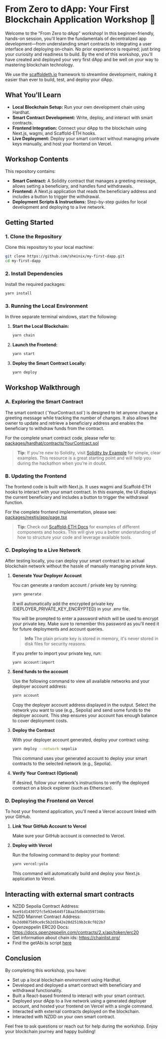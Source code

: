 # From Zero to dApp: Your First Blockchain Application Workshop 🚀

Welcome to the "From Zero to dApp" workshop! In this beginner-friendly, hands-on session, you'll learn the fundamentals of decentralized app development—from understanding smart contracts to integrating a user interface and deploying on-chain. No prior experience is required; just bring your curiosity and readiness to build. By the end of this workshop, you'll have created and deployed your very first dApp and be well on your way to mastering blockchain technology.

We use the [scaffoldeth.io](https://scaffoldeth.io/) framework to streamline development, making it easier than ever to build, test, and deploy your dApp.

## What You'll Learn

- **Local Blockchain Setup:** Run your own development chain using Hardhat.
- **Smart Contract Development:** Write, deploy, and interact with smart contracts.
- **Frontend Integration:** Connect your dApp to the blockchain using Next.js, wagmi, and Scaffold-ETH hooks.
- **Live Deployment:** Deploy your smart contract without managing private keys manually, and host your frontend on Vercel.


## Workshop Contents

This repository contains:
- **Smart Contract:** A Solidity contract that manages a greeting message, allows setting a beneficiary, and handles fund withdrawals.
- **Frontend:** A Next.js application that reads the beneficiary address and includes a button to trigger the withdrawal.
- **Deployment Scripts & Instructions:** Step-by-step guides for local development and deploying to a live network.


## Getting Started

### 1. Clone the Repository

Clone this repository to your local machine:

```bash
git clone https://github.com/sheinix/my-first-dapp.git
cd my-first-dapp
```

### 2. Install Dependencies

Install the required packages:

```bash
yarn install
```

### 3. Running the Local Environment

In three separate terminal windows, start the following:

1. **Start the Local Blockchain:**

   ```bash
   yarn chain
   ```

2. **Launch the Frontend:**

   ```bash
   yarn start
   ```

3. **Deploy the Smart Contract Locally:**

   ```bash
   yarn deploy
   ```


## Workshop Walkthrough

### A. Exploring the Smart Contract

The smart contract (\`YourContract.sol\`) is designed to let anyone change a greeting message while tracking the number of changes. It also allows the owner to update and retrieve a beneficiary address and enables the beneficiary to withdraw funds from the contract.

For the complete smart contract code, please refer to:  
[packages/hardhat/contracts/YourContract.sol](packages/hardhat/contracts/YourContract.sol)

> **Tip:** If you're new to Solidity, visit [Solidity by Example](https://solidity-by-example.org/) for simple, clear examples. This resource is a great starting point and will help you during the hackathon when you're in doubt.


### B. Updating the Frontend

The frontend code is built with Next.js. It uses wagmi and Scaffold-ETH hooks to interact with your smart contract. In this example, the UI displays the current beneficiary and includes a button to trigger the withdrawal function.

For the complete frontend implementation, please see:  
[packages/nextjs/app/page.tsx](packages/nextjs/app/page.tsx)

> **Tip:** Check out [Scaffold-ETH Docs](https://docs.scaffoldeth.io/) for examples of different components and hooks. This will give you a better understanding of how to structure your code and leverage available tools.


### C. Deploying to a Live Network

After testing locally, you can deploy your smart contract to an actual blockchain network without the hassle of manually managing private keys.

1. **Generate Your Deployer Account**

   You can generate a random account / private key by running:

   ```bash
   yarn generate
   ```

    It will automatically add the encrypted private key (DEPLOYER_PRIVATE_KEY_ENCRYPTED) in your .env file.
    
    You will be prompted to enter a password which will be used to encrypt your private key. Make sure to remember this password as you'll need it for future deployments and account queries.

    > **Info** The plain private key is stored in memory, it's never stored in disk files for security reasons.

    If you prefer to import your private key, run:

    ```
    yarn account:import
    ```

2. **Send funds to the account**

    Use the following command to view all available networks and your deployer account address:

    ```bash
    yarn account
    ```

    Copy the deployer account address displayed in the output. Select the network you want to use (e.g., Sepolia) and send some funds to the deployer account. This step ensures your account has enough balance to cover deployment costs.

2. **Deploy the Contract**

   With your deployer account generated, deploy your contract using:

   ```bash
   yarn deploy --network sepolia
   ```

   This command uses your generated account to deploy your smart contracts to the selected network (e.g., Sepolia).

3. **Verify Your Contract (Optional)**

   If desired, follow your network's instructions to verify the deployed contract on a block explorer (such as Etherscan).

### D. Deploying the Frontend on Vercel

To host your frontend application, you'll need a Vercel account linked with your GitHub.

1. **Link Your GitHub Account to Vercel**

   Make sure your GitHub account is connected to Vercel.

2. **Deploy with Vercel**

   Run the following command to deploy your frontend:

   ```bash
   yarn vercel:yolo
   ```

   This command will automatically build and deploy your Next.js application to Vercel.


## Interacting with external smart contracts

- NZDD Sepolia Contract Address: `0xe91d143072fc5e92e6445f18aa35dbd43597340c`
- NZDD Mainnet Contract Address: `0x2dd087589ce9c5b2d1b42e20d2519b3c8cf022b7`
- Openzeppelin ERC20 Docs: https://docs.openzeppelin.com/contracts/2.x/api/token/erc20
- Get information about chain ids: https://chainlist.org/
- Find the getAbi.ts script [here](packages/hardhat/scripts/getAbi.ts)


## Conclusion

By completing this workshop, you have:

- Set up a local blockchain environment using Hardhat.
- Developed and deployed a smart contract with beneficiary and withdrawal functionality.
- Built a React-based frontend to interact with your smart contract.
- Deployed your dApp to a live network using a generated deployer account, and hosted your frontend on Vercel with a single command.
- Interacted with external contracts deployed on the blockchain.
- Interacted with NZDD on your own smart contract.

Feel free to ask questions or reach out for help during the workshop. Enjoy your blockchain journey and happy building!
